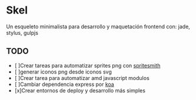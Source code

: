 Skel
====

Un esqueleto minimalista para desarrollo y maquetación frontend con: jade, stylus, gulpjs

TODO
----

- [ ]Crear tareas para automatizar sprites png con [spritesmith](https://github.com/twolfson/gulp.spritesmith)
- [ ]generar iconos png desde iconos svg
- [ ]Crear tarea para automatizar amd javascript modulos
- [ ]Cambiar dependencia express por [koa](https://github.com/koajs/koa)
- [x]Crear entornos de deploy y desarrollo más simples
